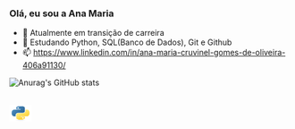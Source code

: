 ### Olá, eu sou a Ana Maria

- 🔭 Atualmente em transição de carreira
- 🌱 Estudando Python, SQL(Banco de Dados), Git e Github
- 📫 https://www.linkedin.com/in/ana-maria-cruvinel-gomes-de-oliveira-406a91130/


![Anurag's GitHub stats](https://github-readme-stats.vercel.app/api?username=anacruvinelgo&show_icons=true&theme=radical)
<div style="display: inline_block"><br>
   <img align="center" alt="Rafa-Python" height="30" width="40" src="https://raw.githubusercontent.com/devicons/devicon/master/icons/python/python-original.svg">
